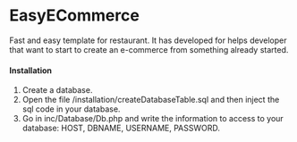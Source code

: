
# EasyECommerce

Fast and easy template for restaurant.
It has developed for helps developer that want to start to create an e-commerce from something already started.

#### Installation

1. Create a database.
2. Open the file /installation/createDatabaseTable.sql and then inject the sql code in your database.
3. Go in inc/Database/Db.php and write the information to access to your database: HOST, DBNAME, USERNAME, PASSWORD.

